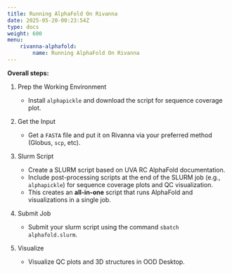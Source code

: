 ```yaml
---
title: Running AlphaFold On Rivanna
date: 2025-05-20-00:23:54Z
type: docs 
weight: 600
menu: 
    rivanna-alphafold:
        name: Running AlphaFold On Rivanna
---
```


**Overall steps:**

1. Prep the Working Environment 
   - Install `alphapickle` and download the script for sequence coverage plot.

2. Get the Input 
   - Get a `FASTA` file and put it on Rivanna via your preferred method (Globus, `scp`, etc). 

3. Slurm Script
   - Create a SLURM script based on UVA RC AlphaFold documentation.
   - Include post-processing scripts at the end of the SLURM job (e.g., `alphapickle`) for sequence coverage plots and QC visualization.
   - This creates an **all-in-one** script that runs AlphaFold and visualizations in a single job.


4. Submit Job 
   - Submit your slurm script using the command `sbatch alphafold.slurm`.

5. Visualize
   - Visualize QC plots and 3D structures in OOD Desktop. 